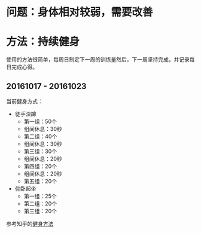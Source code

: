 # 问题：身体相对较弱，需要改善

# 方法：持续健身

使用的方法很简单，每周日制定下一周的训练量然后，下一周坚持完成，并记录每日完成心得。

## 20161017 - 20161023
当前健身方式：

- 徒手深蹲
	- 第一组：50个
	- 组间休息：30秒
	- 第二组：40个
	- 组间休息：30秒
	- 第三组：30个
	- 组间休息：20秒
	- 第四组：20个
	- 组间休息：20秒
	- 第五组：20个
- 仰卧起坐
	- 第一组：25个
	- 第二组：20个
	- 第三组：20个

参考知乎的[健身方法](https://www.zhihu.com/question/21486330/answer/76310769)
